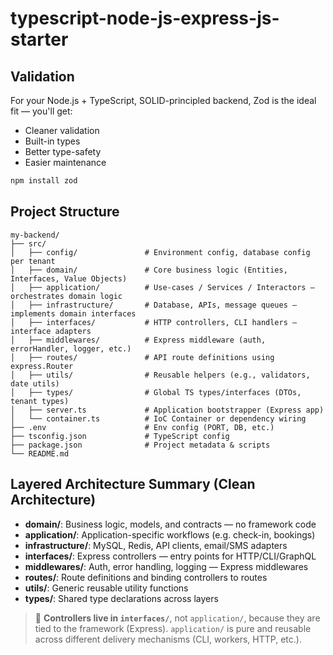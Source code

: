 # typescript-node-js-express-js-starter

## Validation

For your Node.js + TypeScript, SOLID-principled backend, Zod is the ideal fit — you'll get:

* Cleaner validation
* Built-in types
* Better type-safety
* Easier maintenance

```bash
npm install zod
```

## Project Structure

```
my-backend/
├── src/
│   ├── config/               # Environment config, database config per tenant
│   ├── domain/               # Core business logic (Entities, Interfaces, Value Objects)
│   ├── application/          # Use-cases / Services / Interactors — orchestrates domain logic
│   ├── infrastructure/       # Database, APIs, message queues — implements domain interfaces
│   ├── interfaces/           # HTTP controllers, CLI handlers — interface adapters
│   ├── middlewares/          # Express middleware (auth, errorHandler, logger, etc.)
│   ├── routes/               # API route definitions using express.Router
│   ├── utils/                # Reusable helpers (e.g., validators, date utils)
│   ├── types/                # Global TS types/interfaces (DTOs, tenant types)
│   ├── server.ts             # Application bootstrapper (Express app)
│   └── container.ts          # IoC Container or dependency wiring
├── .env                      # Env config (PORT, DB, etc.)
├── tsconfig.json             # TypeScript config
├── package.json              # Project metadata & scripts
└── README.md
```

## Layered Architecture Summary (Clean Architecture)

* **domain/**: Business logic, models, and contracts — no framework code
* **application/**: Application-specific workflows (e.g. check-in, bookings)
* **infrastructure/**: MySQL, Redis, API clients, email/SMS adapters
* **interfaces/**: Express controllers — entry points for HTTP/CLI/GraphQL
* **middlewares/**: Auth, error handling, logging — Express middlewares
* **routes/**: Route definitions and binding controllers to routes
* **utils/**: Generic reusable utility functions
* **types/**: Shared type declarations across layers

> 🧠 **Controllers live in `interfaces/`**, not `application/`, because they are tied to the framework (Express). `application/` is pure and reusable across different delivery mechanisms (CLI, workers, HTTP, etc.).
